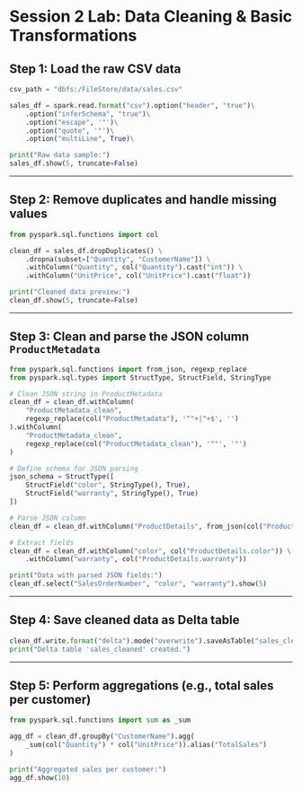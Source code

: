 # Session 2 Lab: Data Cleaning & Basic Transformations

## Step 1: Load the raw CSV data

```python
csv_path = "dbfs:/FileStore/data/sales.csv"

sales_df = spark.read.format("csv").option("header", "true")\
    .option("inferSchema", "true")\
    .option("escape", '"')\
    .option("quote", '"')\
    .option("multiLine", True)\

print("Raw data sample:")
sales_df.show(5, truncate=False)
```

---

## Step 2: Remove duplicates and handle missing values

```python
from pyspark.sql.functions import col

clean_df = sales_df.dropDuplicates() \
    .dropna(subset=["Quantity", "CustomerName"]) \
    .withColumn("Quantity", col("Quantity").cast("int")) \
    .withColumn("UnitPrice", col("UnitPrice").cast("float"))

print("Cleaned data preview:")
clean_df.show(5, truncate=False)
```

---

## Step 3: Clean and parse the JSON column `ProductMetadata`

```python
from pyspark.sql.functions import from_json, regexp_replace
from pyspark.sql.types import StructType, StructField, StringType

# Clean JSON string in ProductMetadata
clean_df = clean_df.withColumn(
    "ProductMetadata_clean",
    regexp_replace(col("ProductMetadata"), '^"+|"+$', '')
).withColumn(
    "ProductMetadata_clean",
    regexp_replace(col("ProductMetadata_clean"), '""', '"')
)

# Define schema for JSON parsing
json_schema = StructType([
    StructField("color", StringType(), True),
    StructField("warranty", StringType(), True)
])

# Parse JSON column
clean_df = clean_df.withColumn("ProductDetails", from_json(col("ProductMetadata_clean"), json_schema))

# Extract fields
clean_df = clean_df.withColumn("color", col("ProductDetails.color")) \
    .withColumn("warranty", col("ProductDetails.warranty"))

print("Data with parsed JSON fields:")
clean_df.select("SalesOrderNumber", "color", "warranty").show(5)
```

---

## Step 4: Save cleaned data as Delta table

```python
clean_df.write.format("delta").mode("overwrite").saveAsTable("sales_cleaned")
print("Delta table 'sales_cleaned' created.")
```

---

## Step 5: Perform aggregations (e.g., total sales per customer)

```python
from pyspark.sql.functions import sum as _sum

agg_df = clean_df.groupBy("CustomerName").agg(
    _sum(col("Quantity") * col("UnitPrice")).alias("TotalSales")
)

print("Aggregated sales per customer:")
agg_df.show(10)
```
#
